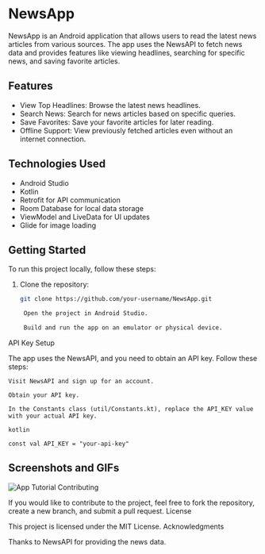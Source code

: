 # NewsApp

NewsApp is an Android application that allows users to read the latest news articles from various sources. The app uses the NewsAPI to fetch news data and provides features like viewing headlines, searching for specific news, and saving favorite articles.

## Features

- View Top Headlines: Browse the latest news headlines.
- Search News: Search for news articles based on specific queries.
- Save Favorites: Save your favorite articles for later reading.
- Offline Support: View previously fetched articles even without an internet connection.

## Technologies Used

- Android Studio
- Kotlin
- Retrofit for API communication
- Room Database for local data storage
- ViewModel and LiveData for UI updates
- Glide for image loading

## Getting Started

To run this project locally, follow these steps:

1. Clone the repository:

   ```bash
   git clone https://github.com/your-username/NewsApp.git

    Open the project in Android Studio.

    Build and run the app on an emulator or physical device.

API Key Setup

The app uses the NewsAPI, and you need to obtain an API key. Follow these steps:

    Visit NewsAPI and sign up for an account.

    Obtain your API key.

    In the Constants class (util/Constants.kt), replace the API_KEY value with your actual API key.

    kotlin

    const val API_KEY = "your-api-key"

## Screenshots and GIFs

![App Tutorial](https://github.com/fahaddhabib/news-app/blob/testbranch1/screenshots/newsappgif.gif)
Contributing

If you would like to contribute to the project, feel free to fork the repository, create a new branch, and submit a pull request.
License

This project is licensed under the MIT License.
Acknowledgments

Thanks to NewsAPI for providing the news data.
